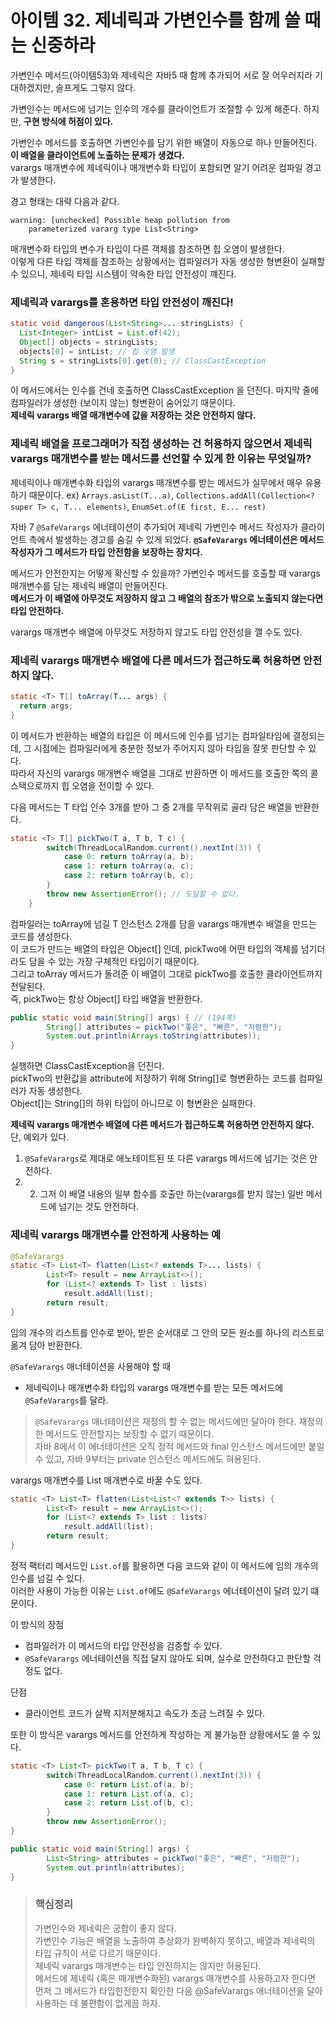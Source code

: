 # 아이템 32. 제네릭과 가변인수를 함께 쓸 때는 신중하라

가변인수 메서드(아이템53)와 제네릭은 자바5 때 함께 추가되어 서로 잘 어우러지라 기대하겠지만, 슬프게도 그렇지 않다.

가변인수는 메서드에 넘기는 인수의 개수를 클라이언트가 조절할 수 있게 해준다. 하지만, **구현 방식에 허점이 있다.**

가변인수 메서드를 호출하면 가변인수를 담기 위한 배열이 자동으로 하나 만들어진다. **이 배열을 클라이언트에 노출하는 문제가 생겼다.**  
varargs 매개변수에 제네릭이나 매개변수화 타입이 포함되면 알기 어려운 컴파일 경고가 발생한다.

경고 형태는 대략 다음과 같다.
```
warning: [unchecked] Possible heap pollution from
    parameterized vararg type List<String>
```
매개변수화 타입의 변수가 타입이 다른 객체를 참조하면 힙 오염이 발생한다.  
이렇게 다른 타입 객체를 참조하는 상황에서는 컴파일러가 자동 생성한 형변환이 실패할 수 있으니, 제네릭 타입 시스템이 약속한 타입 안전성이 꺠진다.

### 제네릭과 varargs를 혼용하면 타입 안전성이 깨진다!
```Java
static void dangerous(List<String>... stringLists) {
  List<Integer> intList = List.of(42);
  Object[] objects = stringLists;
  objects[0] = intList; // 힙 오염 발생
  String s = stringLists[0].get(0); // ClassCastException
}
```
이 메서드에서는 인수를 건네 호출하면 ClassCastException 을 던진다. 마지막 줄에 컴파일러가 생성한 (보이지 않는) 형변환이 숨어있기 때문이다.  
**제네릭 varargs 배열 매개변수에 값을 저장하는 것은 안전하지 않다.**

### 제네릭 배열을 프로그래머가 직접 생성하는 건 허용하지 않으면서 제네릭 varargs 매개변수를 받는 메서드를 선언할 수 있게 한 이유는 무엇일까?
제네릭이나 매개변수화 타입의 varargs 매개변수를 받는 메서드가 실무에서 매우 유용하기 때문이다.
ex) `Arrays.asList(T...a)`, `Collections.addAll(Collection<? super T> c, T... elements)`, `EnumSet.of(E first, E... rest)`

자바 7 
`@SafeVarargs` 에너테이션이 추가되어 제네릭 가변인수 메서드 작성자가 클라이언트 측에서 발생하는 경고를 숨길 수 있게 되었다.
**`@SafeVarargs` 에너테이션은 메서드 작성자가 그 메서드가 타입 안전함을 보장하는 장치다.**

메서드가 안전한지는 어떻게 확신할 수 있을까? 
가변인수 메서드를 호출할 때 varargs 매개변수를 담는 제네릭 배열이 만들어진다.  
**메서드가 이 배열에 아무것도 저장하지 않고 그 배열의 참조가 밖으로 노출되지 않는다면 타입 안전하다.**  

varargs 매개변수 배열에 아무것도 저장하지 않고도 타입 안전성을 깰 수도 있다.  

### 제네릭 varargs 매개변수 배열에 다른 메서드가 접근하도록 허용하면 안전하지 않다.
```Java
static <T> T[] toArray(T... args) {
  return args;
}
```
이 메서드가 반환하는 배열의 타입은 이 메서드에 인수를 넘기는 컴파일타임에 결정되는데, 그 시점에는 컴파일러에게 충분한 정보가 주어지지 않아 타입을 잘못 판단할 수 있다.  
따라서 자신의 varargs 매개변수 배열을 그대로 반환하면 이 메서드를 호출한 쪽의 콜스택으로까지 힙 오염을 전이할 수 있다.  

다음 메서드는 T 타입 인수 3개를 받아 그 중 2개를 무작위로 골라 담은 배열을 반환한다.
```Java
static <T> T[] pickTwo(T a, T b, T c) {
        switch(ThreadLocalRandom.current().nextInt(3)) {
            case 0: return toArray(a, b);
            case 1: return toArray(a, c);
            case 2: return toArray(b, c);
        }
        throw new AssertionError(); // 도달할 수 없다.
    }
```
컴파일러는 toArray에 넘길 T 인스턴스 2개를 담을 varargs 매개변수 배열을 만드는 코드를 생성한다.  
이 코드가 만드는 배열의 타입은 Object[] 인데, pickTwo에 어떤 타입의 객체를 넘기더라도 담을 수 있는 가장 구체적인 타입이기 때문이다.  
그리고 toArray 메서드가 돌려준 이 배열이 그대로 pickTwo를 호출한 클라이언트까지 전달된다.  
즉, pickTwo는 항상 Object[] 타입 배열을 반환한다.

```Java
public static void main(String[] args) { // (194쪽)
        String[] attributes = pickTwo("좋은", "빠른", "저렴한");
        System.out.println(Arrays.toString(attributes));
}
```
실행하면 ClassCastException을 던진다.  
pickTwo의 반환값을 attribute에 저장하기 위해 String[]로 형변환하는 코드를 컴파일러가 자동 생성한다.  
Object[]는 String[]의 하위 타입이 아니므로 이 형변환은 실패한다.

**제네릭 varargs 매개변수 배열에 다른 메서드가 접근하도록 허용하면 안전하지 않다.**  
단, 예외가 있다.
1. `@SafeVarargs`로 제대로 애노테이트된 또 다른 varargs 메서드에 넘기는 것은 안전하다.
2. 2. 그저 이 배열 내용의 일부 함수를 호출만 하는(varargs를 받지 않는) 일반 메서드에 넘기는 것도 안전하다.

### 제네릭 varargs 매개변수를 안전하게 사용하는 예
```Java
@SafeVarargs
static <T> List<T> flatten(List<? extends T>... lists) {
        List<T> result = new ArrayList<>();
        for (List<? extends T> list : lists)
            result.addAll(list);
        return result;
}
``` 
임의 개수의 리스트를 인수로 받아, 받은 순서대로 그 안의 모든 원소를 하나의 리스트로 옮겨 담아 반환한다.

`@SafeVarargs` 애너테이션을 사용해야 할 때
- 제네릭이나 매개변수화 타입의 varargs 매개변수를 받는 모든 메서드에 `@SafeVarargs`를 달라.

> `@SafeVarargs` 애너테이션은 재정의 할 수 없는 메서드에만 달아야 한다. 재정의한 메서드도 안전할지는 보장할 수 없기 때문이다.  
> 자바 8에서 이 에너테이션은 오직 정적 메서드와 final 인스턴스 메서드에만 붙일 수 있고, 자바 9부터는 private 인스턴스 메서드에도 혀용된다.

varargs 매개변수를 List 매개변수로 바꿀 수도 있다.  
```Java
static <T> List<T> flatten(List<List<? extends T>> lists) {
        List<T> result = new ArrayList<>();
        for (List<? extends T> list : lists)
            result.addAll(list);
        return result;
}
```    
정적 팩터리 메서드인 `List.of`를 활용하면 다음 코드와 같이 이 메서드에 임의 개수의 인수를 넘길 수 있다.  
이러한 사용이 가능한 이유는 `List.of`에도 `@SafeVarargs` 에너테이션이 달려 있기 떄문이다.

이 방식의 장점
- 컴파일러가 이 메서드의 타입 안전성을 검증할 수 있다.
- `@SafeVarargs` 에너테이션을 직접 달지 않아도 되며, 실수로 안전하다고 판단할 걱정도 없다.

단점
- 클라이언트 코드가 살짝 지저분해지고 속도가 조금 느려질 수 있다.


또한 이 방식은 varargs 메서드를 안전하게 작성하는 게 불가능한 상황에서도 쓸 수 있다.  
```Java
static <T> List<T> pickTwo(T a, T b, T c) {
        switch(ThreadLocalRandom.current().nextInt(3)) {
            case 0: return List.of(a, b);
            case 1: return List.of(a, c);
            case 2: return List.of(b, c);
        }
        throw new AssertionError();
}

public static void main(String[] args) {
        List<String> attributes = pickTwo("좋은", "빠른", "저렴한");
        System.out.println(attributes);
}
```    

> ### 핵심정리
> 가변인수와 제네릭은 궁합이 좋지 않다.  
> 가변인수 기능은 배열을 노출하여 추상화가 완벽하지 못하고, 배열과 제네릭의 타입 규칙이 서로 다르기 때문이다.  
> 제네릭 varargs 매개변수는 타입 안전하지는 않지만 허용된다.  
> 메서드에 제네릭 (혹은 매개변수화된) varargs 매개변수를 사용하고자 한다면 먼저 그 메서드가 타입한전한지 확인한 다음 @SafeVarargs 애너테이션을 달아 사용하는 데 불편함이 없게끔 하자.  



